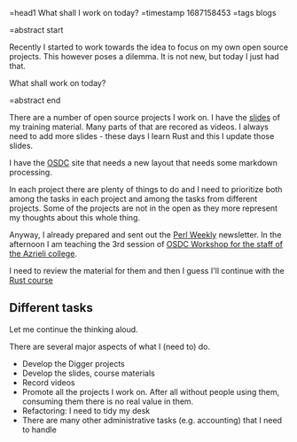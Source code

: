=head1 What shall I work on today?
=timestamp 1687158453
=tags blogs

=abstract start

Recently I started to work towards the idea to focus on my own open source projects. This however poses a dilemma. It is not new, but today I just had that.

What shall  work on today?

=abstract end

There are a number of open source projects I work on. I have the <a href="https://code-maven.com/slides/">slides</a> of my training material.
Many parts of that are recored as videos. I always need to add more slides - these days I learn Rust and this I update those slides.

I have the <a href="https://osdc.code-maven.com/">OSDC</a> site that needs a new layout that needs some markdown processing.

In each project there are plenty of things to do and I need to prioritize both among the tasks in each project and among the tasks
from different projects. Some of the projects are not in the open as they more represent my thoughts about this whole thing.

Anyway, I already prepared and sent out the <a href="https://perlweekly.com/">Perl Weekly</a> newsletter.
In the afternoon I am teaching the 3rd session of <a href="https://osdc.code-maven.com/osdc-2023-03-azrieli-staff-workshop/">OSDC Workshop for the staff of the Azrieli college</a>.

I need to review the material for them and then I guess I'll continue with the <a href="https://code-maven.com/slides/rust/">Rust course</a>

<h2>Different tasks</h2>

Let me continue the thinking aloud.

There are several major aspects of what I (need to) do.

<ul>
<li>Develop the Digger projects</li>
<li>Develop the slides, course materials</li>
<li>Record videos</li>
<li>Promote all the projects I work on. After all without people using them, consuming them there is no real value in them.</li>
<li>Refactoring: I need to tidy my desk</li>
<li>There are many other administrative tasks (e.g. accounting) that I need to handle</li>
</ul>


